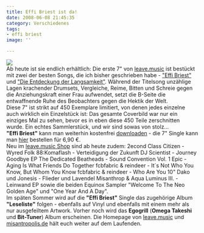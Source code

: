 ```yaml
---
title: Effi Briest ist da!
date: 2008-06-08 21:45:35
category: Verschiedenes
tags:
- effi briest
image: ''

---
```


[![](http://www.leavemusic.de/live/leavemusic/content/artikelbilder/145)](http://www.leavemusic.de/live/leavemusic/index.php?content=12&artikel_id=35)  
Ab heute ist sie endlich erhältlich: Die erste 7" von [leave.music](http://www.leavemusic.de) ist bestückt mit zwei der besten Songs, die ich bisher geschrieben habe - ["Effi Briest"](http://www.leavemusic.de/live/leavemusic/scripts/download_internal.php?file_id=26) und ["Die Entdeckung der Langsamkeit"](http://www.leavemusic.de/live/leavemusic/scripts/download_internal.php?file_id=27). Während der Titelsong unzählige Lagen krachender Drumsets, Vergleiche, Reime, Bitten und Schreie gegen die Anziehungskraft einer Frau aufwendet, setzt die B-Seite die entwaffnende Ruhe des Beobachters gegen die Hektik der Welt.  
Diese 7" ist strikt auf 450 Exemplare limitiert, von denen jedes einzelne auch wirklich ein Einzelstück ist: Das gesamte Coverbild war nur ein einziges Mal zu sehen, bevor es in eben diese 450 Teile zerschnitten wurde. Ein echtes Sammlerstück, und wir sind sowas von stolz...  
**"Effi Briest"** kann man weiterhin kostenfrei [downloaden](http://www.leavemusic.de/live/leavemusic/scripts/download_internal.php?file_id=26) - die 7" Single kann man [hier](http://www.leavemusic.de/live/leavemusic/index.php?content=30&shopitem_id=36) bestellen für 6,90 €.  
Neu im [leave.music Shop](http://www.leavemusic.de/live/leavemusic/index.php?genre=all&content=46&menu_left_kind=1) sind ab heute zudem:
2econd Class Citizen - Wyred Folk
88:Komaflash - Verteidigung der Zukunft
DJ Scientist - Journey Goodbye EP
The Dedicated Beatheads - Sound Convention Vol. 1
Epic - Aging Is What Friends Do Together
fcbfabric & reindeer - It´s Not Who You Know, But Whom You Know
fcbfabric & reindeer - Who Are You 10"
Dako und Jonesis - Flieder und Lavendel
Misanthrop & Aqua Luminus III. - Leinwand EP
sowie die beiden Equinox Sampler "Welcome To The Neo Golden Age" und "One Year And A Day".  
Im späten Sommer wird auf die **"Effi Briest"** Single das zugehörige Album **"Leseliste"** folgen - ebenfalls auf Vinyl und ebenfalls mit einem mehr als nur ausgefeiltem Artwork. Vorher noch wird das **Egogrill** (**Omega Takeshi** und **Bit-Tuner**) Album erscheinen. Die Homepage von [leave.music](http://www.leavemusic.de) und [misantropolis.de](/) hält euch weiter auf dem Laufenden.
